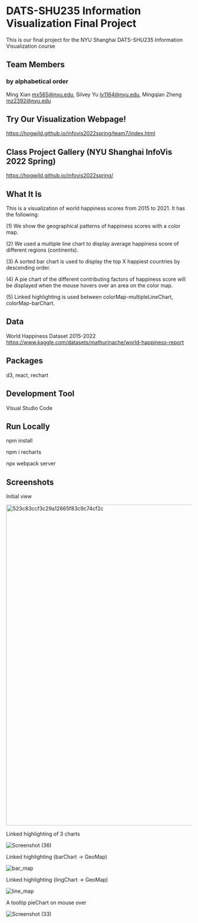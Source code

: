 # DATS-SHU235 Information Visualization Final Project
This is our final project for the NYU Shanghai DATS-SHU235 Information Visualization course

## Team Members
### by alphabetical order
Ming Xian mx565@nyu.edu, Silvey Yu ly1164@nyu.edu, Mingqian Zheng mz2392@nyu.edu

## Try Our Visualization Webpage!
https://hogwild.github.io/infovis2022spring/team7/index.html

## Class Project Gallery (NYU Shanghai InfoVis 2022 Spring)
https://hogwild.github.io/infovis2022spring/

## What It Is
This is a visualization of world happiness scores from 2015 to 2021. It has the following:

(1) We show the geographical patterns of happiness scores with a color map. 

(2) We used a multiple line chart to display average happiness score of different regions (continents). 

(3) A sorted bar chart is used to display the top X happiest countries by descending order. 

(4) A pie chart of the different contributing factors of happiness score will be displayed when the mouse hovers over an area on the color map.

(5) Linked highlighting is used between colorMap-multipleLineChart, colorMap-barChart.

## Data
World Happiness Dataset 2015-2022
https://www.kaggle.com/datasets/mathurinache/world-happiness-report

## Packages
d3, react, rechart

## Development Tool
Visual Studio Code

## Run Locally
npm install

npm i recharts

npx webpack server

## Screenshots

Initial view

<img width="869" alt="523c83ccf3c29a12665f83c9c74cf2c" src="https://user-images.githubusercontent.com/74582280/167342015-a1ea8e8e-05b8-4d6e-9b58-7007281e8d5b.png">

Linked highlighting of 3 charts

![Screenshot (36)](https://user-images.githubusercontent.com/74582280/168443118-eef604fb-576a-447e-9918-a0221b1bd8fa.png)

Linked highlighting (barChart -> GeoMap)

![bar_map](https://user-images.githubusercontent.com/74582280/168443149-4123f425-c4da-4367-ad6f-2976813145f6.png)

Linked highlighting (lingChart -> GeoMap)

![line_map](https://user-images.githubusercontent.com/74582280/168443171-836d895a-5910-4bae-9e29-a28e45a3f7c9.png)

A tooltip pieChart on mouse over

![Screenshot (33)](https://user-images.githubusercontent.com/74582280/167342405-dd912b7f-5b78-448a-872e-4dc8e5be9ed8.png)





